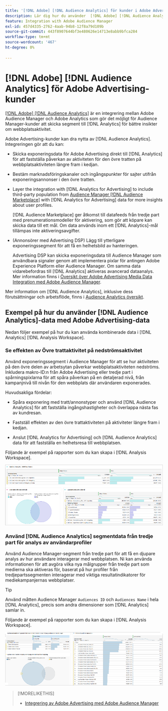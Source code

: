 ```yaml
---
title: '[!DNL Adobe] [!DNL Audience Analytics] för kunder i Adobe Advertising'
description: Lär dig hur du använder  [!DNL Adobe] [!DNL Audience Analytics] för annonseringsanvändningsfall
feature: Integration with Adobe Audience Manager
exl-id: 457d4335-2762-4aab-94b8-12f8a79d109b
source-git-commit: 443f8907644bf3e480626e14713e8abb9bfca284
workflow-type: tm+mt
source-wordcount: '467'
ht-degree: 0%

---
```


# [!DNL Adobe] [!DNL Audience Analytics] för Adobe Advertising-kunder

[[!DNL Adobe] [!DNL Audience Analytics]](https://experienceleague.adobe.com/docs/analytics/integration/audience-analytics/mc-audiences-aam.html) är en integrering mellan Adobe Audience Manager och Adobe Analytics som gör det möjligt för Audience Manager-kunder att skicka segment till [!DNL Analytics] för bättre insikter om webbplatsaktivitet.

Adobe Advertising-kunder kan dra nytta av [!DNL Audience Analytics]. Integreringen gör att du kan:

* Skicka exponeringsdata för Adobe Advertising direkt till [!DNL Analytics] för att fastställa påverkan av aktiviteten för den övre tratten på webbplatsaktiviteten längre fram i kedjan.

* Bestäm marknadsföringskanaler och ingångspunkter för sajter utifrån exponeringsannonser i den övre tratten.

* Layer the integration with [!DNL Analytics for Advertising] to include third-party population from [Audience Manager [!DNL Audience Marketplace]](https://experienceleague.adobe.com/docs/audience-manager/user-guide/features/audience-marketplace/audience-marketplace.html) with [!DNL Analytics for Advertising] data for more insights about user profiles.

  [!DNL Audience Marketplace] ger åtkomst till datafeeds från tredje part med prenumerationsmodeller för aktivering, som gör att köpare kan skicka data till ett mål. Om data används inom ett [!DNL Analytics]-mål tillämpas inte aktiveringsavgifter.

* (Annonsörer med Advertising DSP) Lägg till ytterligare exponeringssegment för att få en helhetsbild av hanteringen.

  Advertising DSP kan skicka exponeringsdata till Audience Manager som användbara signaler genom att implementera pixlar för antingen Adobe Experience Platform eller Audience Manager. Om samma data vidarebefordras till [!DNL Analytics] aktiveras avancerad dataanalys. Mer information finns i [Översikt över Adobe Advertising Media Data Integration med Adobe Audience Manager](/help/integrations/audience-manager/media-data-integration/overview.md).

Mer information om [!DNL Audience Analytics], inklusive dess förutsättningar och arbetsflöde, finns i [Audience Analytics översikt](https://experienceleague.adobe.com/docs/analytics/integration/audience-analytics/mc-audiences-aam.html).

## Exempel på hur du använder [!DNL Audience Analytics]-data med Adobe Advertising-data

Nedan följer exempel på hur du kan använda kombinerade data i [!DNL Analytics] [!DNL Analysis Workspace].

### Se effekten av Övre trattaktivitet på nedströmsaktivitet

Använd exponeringssegment i Audience Manager för att se hur aktiviteten på den övre delen av arbetsytan påverkar webbplatsaktiviteten nedströms. Inkludera makro-ID:n från Adobe Advertising eller tredje part i spårningspixlarna för att spåra påverkan på en detaljerad nivå, från kampanjnivå till nivån för den webbplats där användaren exponerades.

Huvudsakliga fördelar:

* Spåra exponering med tratt/annonstyper och använd [!DNL Audience Analytics] för att fastställa ingångshastigheter och överlappa nästa fas av kundresan.

* Fastställ effekten av den övre trattaktiviteten på aktiviteter längre fram i kedjan.

* Anslut [!DNL Analytics for Advertising]<!-- which doesn't include the last exposure event --> och [!DNL Audience Analytics] data <!-- (which includes the user's last exposure event) --> för att fastställa en helhetsresa till webbplatsen.

Följande är exempel på rapporter som du kan skapa i [!DNL Analysis Workspace].

![Se effekten av aktiviteten i den övre tratten på aktivitet i den underordnade platsen](/help/integrations/assets/audience-analytics-upper-funnel-exposure.png)

### Använd [!DNL Audience Analytics] segmentdata från tredje part för analys av användarprofiler

Använd Audience Manager-segment från tredje part för att få en djupare analys av hur användare interagerar med webbplatsen. Ni kan använda informationen för att avgöra vilka nya målgrupper från tredje part som medierna ska aktiveras för, baserat på hur profiler från tredjepartssegmenten interagerar med viktiga resultatindikatorer för mediekampanjernas webbplatser.

>[!TIP]
> Använd måtten Audience Manager `Audiences ID` och `Audiences Name` i hela [!DNL Analytics], precis som andra dimensioner som [!DNL Analytics] samlar in.

Följande är exempel på rapporter som du kan skapa i [!DNL Analysis Workspace].

![Använda segment från tredje part för att förbättra användarprofilanalysen](/help/integrations/assets/audience-analytics-third-party-report.png)

>[!MORELIKETHIS]
>
>* [Integrering av Adobe Advertising med Adobe Audience Manager](/help/integrations/audience-manager/overview.md)
